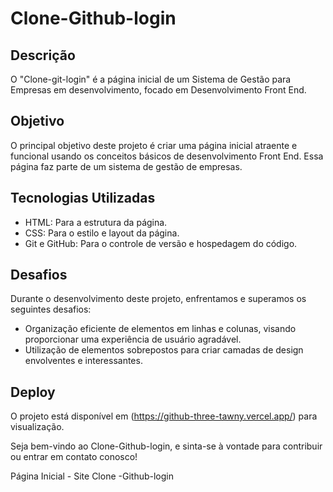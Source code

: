 

# Clone-Github-login

## Descrição

O "Clone-git-login" é a página inicial de um Sistema de Gestão para Empresas em desenvolvimento, focado em Desenvolvimento Front End.

## Objetivo

O principal objetivo deste projeto é criar uma página inicial atraente e funcional usando os conceitos básicos de desenvolvimento Front End. Essa página faz parte de um sistema de gestão de empresas.

## Tecnologias Utilizadas

- HTML: Para a estrutura da página.
- CSS: Para o estilo e layout da página.
- Git e GitHub: Para o controle de versão e hospedagem do código.
  

## Desafios

Durante o desenvolvimento deste projeto, enfrentamos e superamos os seguintes desafios:

- Organização eficiente de elementos em linhas e colunas, visando proporcionar uma experiência de usuário agradável.
- Utilização de elementos sobrepostos para criar camadas de design envolventes e interessantes.


## Deploy

O projeto está disponível em (https://github-three-tawny.vercel.app/) para visualização.

Seja bem-vindo ao Clone-Github-login, e sinta-se à vontade para contribuir ou entrar em contato conosco!

Página Inicial - Site Clone -Github-login

